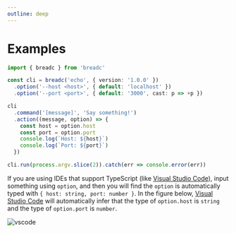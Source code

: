 ```yaml
---
outline: deep
---
```


# Examples

```ts
import { breadc } from 'breadc'

const cli = breadc('echo', { version: '1.0.0' })
  .option('--host <host>', { default: 'localhost' })
  .option('--port <port>', { default: '3000', cast: p => +p })

cli
  .command('[message]', 'Say something!')
  .action((message, option) => {
    const host = option.host
    const port = option.port
    console.log(`Host: ${host}`)
    console.log(`Port: ${port}`)
  })

cli.run(process.argv.slice(2)).catch(err => console.error(err))
```

If you are using IDEs that support TypeScript (like [Visual Studio Code](https://code.visualstudio.com/)), input something using `option`, and then you will find the `option` is automatically typed with `{ host: string, port: number }`. In the figure below, [Visual Studio Code](https://code.visualstudio.com/) will automatically infer that the type of `option.host` is `string` and the type of `option.port` is `number`.

![vscode](https://cdn.jsdelivr.net/gh/yjl9903/Breadc/images/vscode.png)
